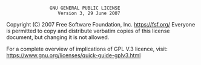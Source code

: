                     GNU GENERAL PUBLIC LICENSE
                       Version 3, 29 June 2007

 Copyright (C) 2007 Free Software Foundation, Inc. <https://fsf.org/>
 Everyone is permitted to copy and distribute verbatim copies
 of this license document, but changing it is not allowed.

For a complete overview of implications of GPL V.3 licence, visit:
https://www.gnu.org/licenses/quick-guide-gplv3.html
